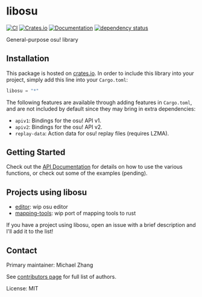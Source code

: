 libosu
======

[![CI](https://travis-ci.org/iptq/libosu.svg?branch=master)](https://travis-ci.org/iptq/libosu)
[![Crates.io](https://img.shields.io/crates/d/libosu.svg)][1]
[![Documentation](https://docs.rs/libosu/badge.svg)][2]
[![dependency status](https://deps.rs/repo/github/iptq/libosu/status.svg)][3]

General-purpose osu! library

Installation
------------

This package is hosted on [crates.io][1]. In order to include this library into
your project, simply add this line into your `Cargo.toml`:

```rust
libosu = "*"
```

The following features are available through adding features in `Cargo.toml`,
and are not included by default since they may bring in extra dependencies:

- `apiv1`: Bindings for the osu! API v1.
- `apiv2`: Bindings for the osu! API v2.
- `replay-data`: Action data for osu! replay files (requires LZMA).

Getting Started
---------------

Check out the [API Documentation][2] for details on how to use the various
functions, or check out some of the examples (pending).

Projects using libosu
---------------------

- [editor](https://github.com/iptq/editor): wip osu editor
- [mapping-tools](https://github.com/iptq/mapping-tools): wip port of mapping tools to rust

If you have a project using libosu, open an issue with a brief description and
I'll add it to the list!

Contact
-------

Primary maintainer: Michael Zhang

See [contributors page][4] for full list of authors.

License: MIT

[1]: https://crates.io/crates/libosu
[2]: https://docs.rs/libosu
[3]: https://deps.rs/repo/github/iptq/libosu
[4]: https://github.com/iptq/libosu/graphs/contributors
